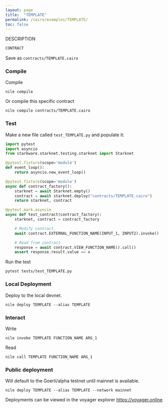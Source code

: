 ```yaml
---
layout: page
title:  "TEMPLATE"
permalink: /cairo/examples/TEMPLATE/
toc: false
---
```


DESCRIPTION

```sh
CONTRACT

```
Save as `contracts/TEMPLATE.cairo`

### Compile

Compile
```
nile compile
```
Or compile this specific contract
```
nile compile contracts/TEMPLATE.cairo
```

### Test

Make a new file called `test_TEMPLATE.py` and populate it:

```py
import pytest
import asyncio
from starkware.starknet.testing.starknet import Starknet

@pytest.fixture(scope='module')
def event_loop():
    return asyncio.new_event_loop()

@pytest.fixture(scope='module')
async def contract_factory():
    starknet = await Starknet.empty()
    contract = await starknet.deploy("contracts/TEMPLATE.cairo")
    return starknet, contract

@pytest.mark.asyncio
async def test_contract(contract_factory):
    starknet, contract = contract_factory

    # Modify contract.
    await contract.EXTERNAL_FUNCTION_NAME(INPUT_1, INPUT2).invoke()

    # Read from contract
    response = await contract.VIEW_FUNCTION_NAME().call()
    assert response.result.value == x
```
Run the test
```
pytest tests/test_TEMPLATE.py
```

### Local Deployment

Deploy to the local devnet.
```
nile deploy TEMPLATE --alias TEMPLATE
```

### Interact

Write
```
nile invoke TEMPLATE FUNCTION_NAME ARG_1
```
Read
```
nile call TEMPLATE FUNCTION_NAME ARG_1
```


### Public deployment

Will default to the Goerli/alpha testnet until mainnet is available.
```
nile deploy TEMPLATE --alias TEMPLATE --network mainnet
```
Deployments can be viewed in the voyager explorer
https://voyager.online
